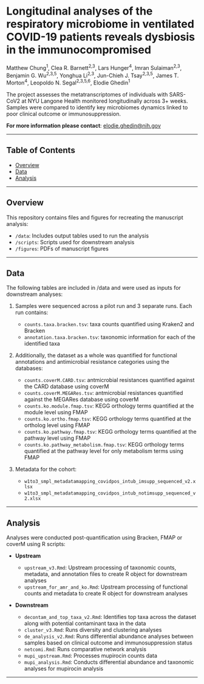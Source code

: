 <h1> Longitudinal analyses of the respiratory microbiome in ventilated COVID-19 patients reveals dysbiosis in the immunocompromised</h1>


Matthew Chung<sup>1</sup>, Clea R. Barnett<sup>2,3</sup>, Lars Hunger<sup>4</sup>, Imran Sulaiman<sup>2,3</sup>, Benjamin G. Wu<sup>2,3,5</sup>, Yonghua Li<sup>2,3</sup>, Jun-Chieh J. Tsay<sup>2,3,5</sup>, James T. Morton<sup>4</sup>, Leopoldo N. Segal<sup>2,3,5,6</sup>, Elodie Ghedin<sup>1</sup>

<p>The project assesses the metatranscriptomes of individuals with SARS-CoV2 at NYU Langone Health monitored longitudinally across 3+ weeks. Samples were compared to identify key microbiomes dynamics linked to poor clinical outcome or immunosuppression.</p>

**For more information please contact**: [elodie.ghedin@nih.gov](mailto:elodie.ghedin@nih.gov)

---

## Table of Contents

<!-- MarkdownTOC autolink="true" levels="1,2,3,4" -->

- [Overview](#overview)
- [Data](#data)
- [Analysis](#analysis)

<!-- /MarkdownTOC -->

---

## Overview

This repository contains files and figures for recreating the manuscript analysis:

- `/data`: Includes output tables used to run the analysis
- `/scripts`: Scripts used for downstream analysis
- `/figures`: PDFs of manuscript figures

---

## Data

The following tables are included in /data and were used as inputs for downstream analyses:

1. Samples were sequenced across a pilot run and 3 separate runs. Each run contains:
	- `counts.taxa.bracken.tsv`: taxa counts quantified using Kraken2 and Bracken
	- `annotation.taxa.bracken.tsv`: taxonomic information for each of the identified taxa

2. Additionally, the dataset as a whole was quantified for functional annotations and antimicrobial resistance categories using the databases:
	- `counts.coverM.CARD.tsv`: antmicrobial resistances quantified against the CARD database using coverM
	- `counts.coverM.MEGARes.tsv`: antmicrobial resistances quantified against the MEGARes database using coverM
	- `counts.ko.module.fmap.tsv`: KEGG orthology terms quantified at the module level using FMAP
	- `counts.ko.ortho.fmap.tsv`: KEGG orthology terms quantified at the ortholog level using FMAP
	- `counts.ko.pathway.fmap.tsv`: KEGG orthology terms quantified at the pathway level using FMAP
	- `counts.ko.pathway_metabolism.fmap.tsv`: KEGG orthology terms quantified at the pathway level for only metabolism terms using FMAP

3. Metadata for the cohort:
	- `w1to3_smpl_metadatamapping_covidpos_intub_imsupp_sequenced_v2.xlsx`
	- `w1to3_smpl_metadatamapping_covidpos_intub_notimsupp_sequenced_v2.xlsx`

---

## Analysis

Analyses were conducted post-quantification using Bracken, FMAP or coverM using R scripts:

- **Upstream**
	- `upstream_v3.Rmd`: Upstream processing of taxonomic counts, metadata, and annotation files to create R object for downstream analyses
	- `upstream_for_amr_and_ko.Rmd`: Upstream processing of functional counts and metadata to create R object for downstream analyses

- **Downstream**
	- `decontam_and_top_taxa_v2.Rmd`: Identifies top taxa across the dataset along with potential contaminant taxa in the data
	- `cluster_v3.Rmd`: Runs diversity and clustering analyses
	- `de_analysis_v2.Rmd`: Runs differential abundance analyses between samples based on clinical outcome and immunosuppression status
	- `netcomi.Rmd`: Runs comparative network analysis
	- `mupi_upstream.Rmd`: Processes mupirocin counts data
	- `mupi_analysis.Rmd`: Conducts differential abundance and taxonomic analyses for mupirocin analysis

---